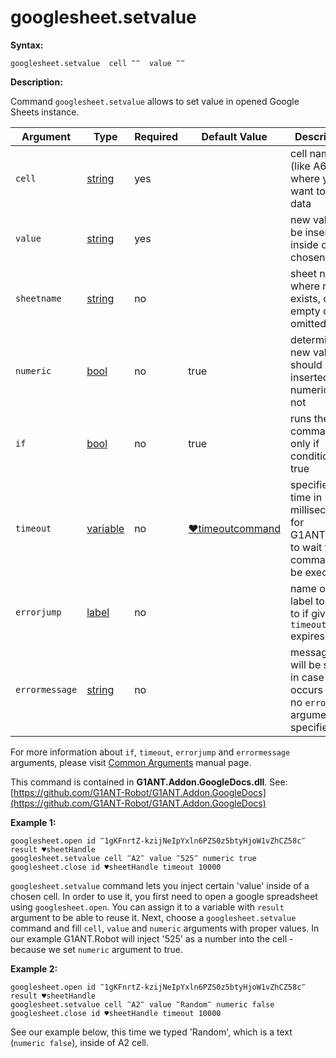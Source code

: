 # googlesheet.setvalue

**Syntax:**

```G1ANT
googlesheet.setvalue  cell ‴‴  value ‴‴
```

**Description:**

Command `googlesheet.setvalue` allows to set value in opened Google Sheets instance.

| Argument | Type | Required | Default Value | Description |
| -------- | ---- | -------- | ------------- | ----------- |
|`cell`| [string](https://github.com/G1ANT-Robot/G1ANT.Manual/blob/master/G1ANT-Language/Structures/string.md)  | yes |  | cell name (like A6) where you want to inject data |
|`value`| [string](https://github.com/G1ANT-Robot/G1ANT.Manual/blob/master/G1ANT-Language/Structures/string.md)  | yes | | new value to be inserted inside of a chosen cell |
|`sheetname`| [string](https://github.com/G1ANT-Robot/G1ANT.Manual/blob/master/G1ANT-Language/Structures/string.md)  | no |  | sheet name where range exists, can be empty or omitted |
|`numeric`| [bool](https://github.com/G1ANT-Robot/G1ANT.Manual/blob/master/G1ANT-Language/Structures/bool.md)  | no | true | determines if new value should be inserted as numeric or not |
|`if`| [bool](https://github.com/G1ANT-Robot/G1ANT.Manual/blob/master/G1ANT-Language/Structures/bool.md) | no | true | runs the command only if condition is true |
|`timeout`| [variable](https://github.com/G1ANT-Robot/G1ANT.Manual/blob/master/G1ANT-Language/Special-Characters/variable.md) | no | [♥timeoutcommand](https://github.com/G1ANT-Robot/G1ANT.Manual/blob/master/G1ANT-Language/Variables/Special-Variables.md)  | specifies time in milliseconds for G1ANT.Robot to wait for the command to be executed |
|`errorjump` | [label](https://github.com/G1ANT-Robot/G1ANT.Manual/blob/master/G1ANT-Language/Structures/label.md) | no | | name of the label to jump to if given `timeout` expires |
|`errormessage`| [string](https://github.com/G1ANT-Robot/G1ANT.Manual/blob/master/G1ANT-Language/Structures/string.md) | no |  | message that will be shown in case error occurs and no `errorjump` argument is specified |

For more information about `if`, `timeout`, `errorjump` and `errormessage` arguments, please visit [Common Arguments](https://github.com/G1ANT-Robot/G1ANT.Manual/blob/master/G1ANT-Language/Common-Arguments.md)  manual page.

This command is contained in **G1ANT.Addon.GoogleDocs.dll**.
See: [https://github.com/G1ANT-Robot/G1ANT.Addon.GoogleDocs](https://github.com/G1ANT-Robot/G1ANT.Addon.GoogleDocs)

**Example 1:**

```G1ANT
googlesheet.open id ‴1gKFnrtZ-kzijNeIpYxln6PZS0z5btyHjoW1vZhCZ58c‴ result ♥sheetHandle
googlesheet.setvalue cell ‴A2‴ value ‴525‴ numeric true
googlesheet.close id ♥sheetHandle timeout 10000
```

`googlesheet.setvalue` command lets you inject certain 'value' inside of a chosen cell. In order to use it, you first need to open a google spreadsheet using `googlesheet.open`.
You can assign it to a variable with `result` argument to be able to reuse it.
Next, choose a `googlesheet.setvalue` command and fill `cell`, `value` and `numeric` arguments with proper values. In our example G1ANT.Robot will inject '525' as a number  into the cell - because we set `numeric` argument to true.

**Example 2:**

```G1ANT
googlesheet.open id ‴1gKFnrtZ-kzijNeIpYxln6PZS0z5btyHjoW1vZhCZ58c‴ result ♥sheetHandle
googlesheet.setvalue cell ‴A2‴ value ‴Random‴ numeric false
googlesheet.close id ♥sheetHandle timeout 10000
```

See our example below, this time we typed 'Random',  which is a text (`numeric false`), inside of A2 cell.

